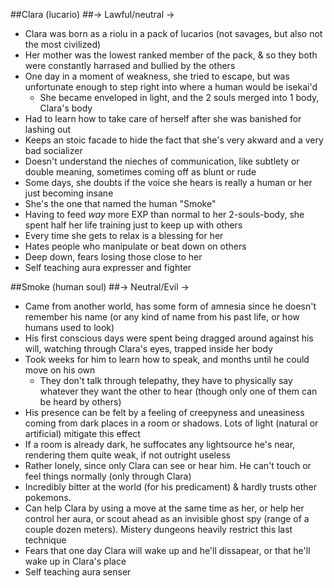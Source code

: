 ##Clara (lucario)
##-> Lawful/neutral ->
- Clara was born as a riolu in a pack of lucarios (not savages, but also not the most civilized)
- Her mother was the lowest ranked member of the pack, & so they both were constantly harrased and bullied by the others
- One day in a moment of weakness, she tried to escape, but was unfortunate enough to step right into where a human would be isekai'd
   - She became enveloped in light, and the 2 souls merged into 1 body, Clara's body
- Had to learn how to take care of herself after she was banished for lashing out
- Keeps an stoic facade to hide the fact that she's very akward and a very bad socializer
- Doesn't understand the nieches of communication, like subtlety or double meaning, sometimes coming off as blunt or rude
- Some days, she doubts if the voice she hears is really a human or her just becoming insane
- She's the one that named the human "Smoke"
- Having to feed *way* more EXP than normal to her 2-souls-body, she spent half her life training just to keep up with others
- Every time she gets to relax is a blessing for her
- Hates people who manipulate or beat down on others
- Deep down, fears losing those close to her
- Self teaching aura expresser and fighter

##Smoke (human soul)
##-> Neutral/Evil ->
- Came from another world, has some form of amnesia since he doesn't remember his name (or any kind of name from his past life, or how humans used to look)
- His first conscious days were spent being dragged around against his will, watching through Clara's eyes, trapped inside her body
- Took weeks for him to learn how to speak, and months until he could move on his own
  - They don't talk through telepathy, they have to physically say whatever they want the other to hear (though only one of them can be heard by others)
- His presence can be felt by a feeling of creepyness and uneasiness coming from dark places in a room or shadows. Lots of light (natural or artificial) mitigate this effect
- If a room is already dark, he suffocates any lightsource he's near, rendering them quite weak, if not outright useless
- Rather lonely, since only Clara can see or hear him. He can't touch or feel things normally (only through Clara)
- Incredibly bitter at the world (for his predicament) & hardly trusts other pokemons.
- Can help Clara by using a move at the same time as her, or help her control her aura, or scout ahead as an invisible ghost spy (range of a couple dozen meters). Mistery dungeons heavily restrict this last technique
- Fears that one day Clara will wake up and he'll dissapear, or that he'll wake up in Clara's place
- Self teaching aura senser